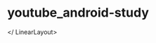 # youtube_android-study
<?xml version="1.0" encoding="utf-8"?>
<LinearLayout
    xmlns:android="http://schemas.android.com/apk/res/android"
    android:layout_width="match_parent"
    android:layout_height="match_parent"
    >
    <TextView
        android:layout_width="match_parent"
        android:layout_height="match_parent"
        android:text="Hello World!"
        android:textSize="20sp"
        android:textColor="@color/black"
        android:layout_gravity="left|bottom"
        android:gravity="center"
        android:background="@android:color/holo_blue_light"
        />
</ LinearLayout>
